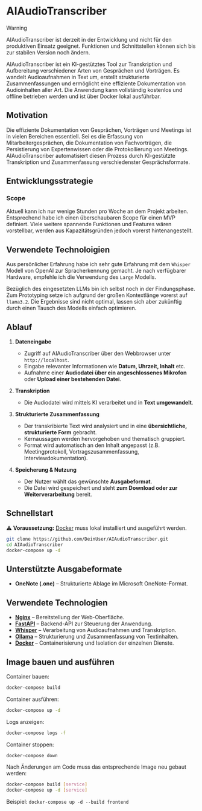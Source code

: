 # AIAudioTranscriber

> [!WARNING]  
> AIAudioTranscriber ist derzeit in der Entwicklung und nicht für den produktiven Einsatz geeignet. Funktionen und Schnittstellen können sich bis zur stabilen Version noch ändern.

AIAudioTranscriber ist ein KI-gestütztes Tool zur Transkription und Aufbereitung verschiedener Arten von Gesprächen und Vorträgen. Es wandelt Audioaufnahmen in Text um, erstellt strukturierte Zusammenfassungen und ermöglicht eine effiziente Dokumentation von Audioinhalten aller Art. Die Anwendung kann vollständig kostenlos und offline betrieben werden und ist über Docker lokal ausführbar.

## Motivation

Die effiziente Dokumentation von Gesprächen, Vorträgen und Meetings ist in vielen Bereichen essentiell. Sei es die Erfassung von Mitarbeitergesprächen, die Dokumentation von Fachvorträgen, die Persistierung von Expertenwissen oder die Protokollierung von Meetings. AIAudioTranscriber automatisiert diesen Prozess durch KI-gestützte Transkription und Zusammenfassung verschiedenster Gesprächsformate.

## Entwicklungsstrategie

### Scope

Aktuell kann ich nur wenige Stunden pro Woche an dem Projekt arbeiten. Entsprechend habe ich einen überschaubaren Scope für einen MVP definiert. Viele weitere spannende Funktionen und Features wären vorstellbar, werden aus Kapazitätsgründen jedoch vorerst hintenangestellt.

## Verwendete Technoloigien

Aus persönlicher Erfahrung habe ich sehr gute Erfahrung mit dem `Whisper` Modell von OpenAI zur Spracherkennung gemacht. Je nach verfügbarer Hardware, empfehle ich die Verwendung des `Large` Modells.

Bezüglich des eingesetzten LLMs bin ich selbst noch in der Findungsphase. Zum Prototyping setze ich aufgrund der großen Kontextlänge vorerst auf `llama3.2`. Die Ergebnisse sind nicht optimal, lassen sich aber zukünftig durch einen Tausch des Modells einfach optimieren.

## Ablauf

1. **Dateneingabe**

   - Zugriff auf AIAudioTranscriber über den Webbrowser unter `http://localhost`.
   - Eingabe relevanter Informationen wie **Datum, Uhrzeit, Inhalt** etc.
   - Aufnahme einer **Audiodatei über ein angeschlossenes Mikrofon** oder **Upload einer bestehenden Datei**.

2. **Transkription**

   - Die Audiodatei wird mittels KI verarbeitet und in **Text umgewandelt**.

3. **Strukturierte Zusammenfassung**

   - Der transkribierte Text wird analysiert und in eine **übersichtliche, strukturierte Form** gebracht.
   - Kernaussagen werden hervorgehoben und thematisch gruppiert.
   - Format wird automatisch an den Inhalt angepasst (z.B. Meetingprotokoll, Vortragszusammenfassung, Interviewdokumentation).

4. **Speicherung & Nutzung**
   - Der Nutzer wählt das gewünschte **Ausgabeformat**.
   - Die Datei wird gespeichert und steht **zum Download oder zur Weiterverarbeitung** bereit.

## Schnellstart

⚠ **Voraussetzung:** [Docker](https://docs.docker.com/get-docker/) muss lokal installiert und ausgeführt werden.

```sh
git clone https://github.com/DeinUser/AIAudioTranscriber.git
cd AIAudioTranscriber
docker-compose up -d
```

## Unterstützte Ausgabeformate

- **OneNote (.one)** – Strukturierte Ablage im Microsoft OneNote-Format.

## Verwendete Technologien

- **[Nginx](https://nginx.org/)** – Bereitstellung der Web-Oberfläche.
- **[FastAPI](https://fastapi.tiangolo.com/)** – Backend-API zur Steuerung der Anwendung.
- **[Whisper](https://github.com/openai/whisper)** – Verarbeitung von Audioaufnahmen und Transkription.
- **[Ollama](https://ollama.com/)** – Strukturierung und Zusammenfassung von Textinhalten.
- **[Docker](https://www.docker.com/)** – Containerisierung und Isolation der einzelnen Dienste.

## Image bauen und ausführen

Container bauen:

```bash
docker-compose build
```

Container ausführen:

```bash
docker-compose up -d
```

Logs anzeigen:

```bash
docker-compose logs -f
```

Container stoppen:

```bash
docker-compose down
```

Nach Änderungen am Code muss das entsprechende Image neu gebaut werden:

```bash
docker-compose build [service]
docker-compose up -d [service]
```

Beispiel: `docker-compose up -d --build frontend`
